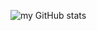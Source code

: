 ![my GitHub stats](https://github-readme-stats.vercel.app/api?username=hiikion&show_icons=true&theme=radical)
